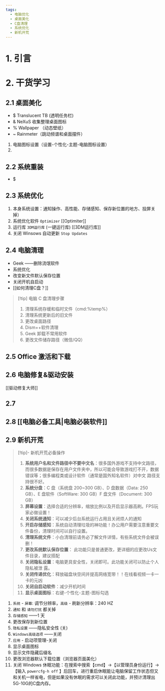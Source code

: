 ```yaml
---
tags:
  - 电脑优化
  - 桌面美化
  - C盘清理
  - 系统优化
  - 新机开荒
---
```

# 1. 引言

# 2. 干货学习
## 2.1 桌面美化 
- $ Translucent TB (透明任务栏)
- & NeXuS 收集整理桌面图标
- % Wallpaper （动态壁纸）
- ~ Rainmeter（跳动频谱和桌面摆件）
1. 电脑图标设置（设置-个性化-主题-电脑图标设置）
2. 

## 2.2 系统重装 
- $ 

## 2.3 系统优化 
1. 本身系统设置：通知操作、高性能、存储感知、保存新位置的地方、投屏关掉）
2. 系统优化软件 `Optimizer` [[Optimiter]]
3. 运行库 `3DM运行库` (一键运行库) [[3DM运行库]]
4. 关闭 Winsows 自动更新 `Stop Updates`

## 2.4 电脑清理 

- Geek ——删除流氓软件 
- 系统优化 
- 改变新文件默认保存位置 
- 关闭开机自启动 
- [[如何清理C盘？]]
> [!tip] 电脑 C 盘清理步骤
> 1. 清理系统存缓和临时文件（cmd:%temp%）
> 2. 清理系统更新后的旧文件
> 3. 更改桌面路径
> 4. Dism++软件清理 
> 5. Geek 卸载不常用软件
> 6. 更改文件储存路径（微信/QQ）


## 2.5 Office 激活和下载 


## 2.6 电脑修复&驱动安装 
[[驱动修复大师]]

## 2.7 


## 2.8 [[电脑必备工具|电脑必装软件]]

## 2.9 新机开荒 

> [!tip]- 新机开荒必备操作
> 1. **系统用户名和文件路径中不要中文名**：很多国外游戏不支持中文路径，而很多数据是保存在用户文件夹中，所以可能会导致游戏打不开，数据错误等；很多编程类或设计软件（通常是国外知名软件）对中文 路径支持很不好。
> 2. **系统分盘**：C 盘（系统盘 200~300 GB）、D 盘数据（Data: 250 GB）、E 盘软件（SoftWare: 300 GB）F 盘文件（Document: 300 GB）
> 4. **屏幕设置**：选择合适的分辨率，缩放比例以及开启显示器高刷。FPS玩家必做设置！
> 5. **关闭系统通知**：可以减少后台系统运行占用且关闭烦人的通知
> 6. **开启存储感知**：系统自动清理垃圾的神功能！办公用户需要注意重要文件备份，清理时间可以自行设置。
> 7. **清理系统文件**：小白清理前请务必了解文件详情，有些系统文件会被误删！
> 8. **更改系统默认保存位置**： 此功能只是普通更改，更详细的应更改Us文件目录，建议搭配
> 9. **关闭隐私设置**：电脑更具安全性，关闭即可。此功能关闭可以防止个人隐私被泄 露。
> 10. **关闭传递优化**：释放磁盘块空间并提高网络宽带！！在线看视频一卡一卡的元凶
> 11. **关闭自启动软件**：减少开机时间
> 12. **显示桌面图标**：右键-个性化-主题-图标勾选
1. `系统` - `屏幕`: 调节分辨率，`高级` - 刷新分辨率：240 HZ 
2. `通知` 和 `请勿打扰` 都关掉
3. `存储感知` ——1 天
4. 更改保存到新位置
5. `隐私设置` ——隐私安全性 (关)
6. `Windows高级选项` ——关闭
7. `应用` - 启动项管理-关闭
8. 显示桌面图标
9. 显示文件隐藏后缀名
10. 更改浏览器默认下载位置（浏览器页面美化）
11. 关闭 Windows 休眠功能：在搜索中搜索【cmd】→【以管理员身份运行】→【输入 `powercfg-h off` 】后回车，进行重启休眠能让电脑保留工作状态但又和关机一样省电，但是如果没有休眠的需求可以关闭此功能，并预计清理出5G-10G的C盘内存。